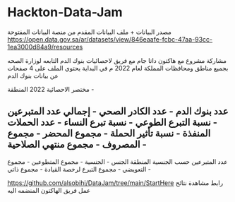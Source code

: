 # Hackton-Data-Jam
مصدر البيانات + ملف البيانات المقدم من منصة البيانات المفتوحة 
https://open.data.gov.sa/ar/datasets/view/846eaafe-fcbc-47aa-93cc-1ea3000d84a9/resources

مشاركة مشروع مع هاكتون داتا جام مع فريق لاحصائيات بنوك الدم التابعه لوزارة الصحه بجميع مناطق  ومحافظات المملكة لعام 2022 م
في البداية يحتوي الملف على 4 صفحات عن بيانات بنوك الدم

مختصر الاحصائية 2022
المنطقة -

عدد بنوك الدم -
عدد الكادر الصحي -
إجمالي عدد المتبرعين -
نسبة التبرع الطوعي -
نسبة تبرع النساء -
عدد الحملات المنفذة -
نسبة تأثير الحملة -
مجموع المحضر -
مجموع المصروف -
مجموع منتهي الصلاحية -
-

عدد المتبرعين حسب الجنسية 
المنطقة
الجنس -
الجنسية -
مجموع المتطوعين -
مجموع التعويضي -
مجموع التبرع لرخصة القيادة -
مجموع ذاتي -



https://github.com/alsobihi/DataJam/tree/main/StartHere  رابط مشاهدة نتائج عمل فريق الهاكتون المنضمه اليه
